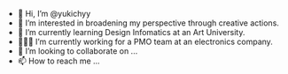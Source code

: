 - 👋 Hi, I’m @yukichyy
- 👀 I’m interested in broadening my perspective through creative actions.
- 🌱 I’m currently learning Design Infomatics at an Art University.
- 👩🏼‍💻 I’m currently working for a PMO team at an electronics company.
- 💞️ I’m looking to collaborate on ...
- 📫 How to reach me ...

<!---
yukichyy/yukichyy is a ✨ special ✨ repository because its `README.md` (this file) appears on your GitHub profile.
You can click the Preview link to take a look at your changes.
--->
